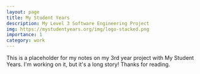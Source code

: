 ```yaml
---
layout: page
title: My Student Years
description: My Level 3 Software Engineering Project
img: https://mystudentyears.org/img/logo-stacked.png
importance: 1
category: work
---
```


This is a placeholder for my notes on my 3rd year project with My Student Years. I'm working on it, but it's a long story! Thanks for reading.

